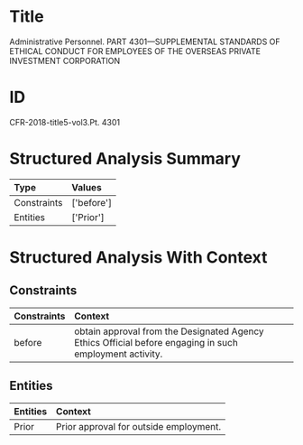 # Title

 Administrative Personnel. PART 4301—SUPPLEMENTAL STANDARDS OF ETHICAL CONDUCT FOR EMPLOYEES OF THE OVERSEAS PRIVATE INVESTMENT CORPORATION


# ID

 CFR-2018-title5-vol3.Pt. 4301


# Structured Analysis Summary

| Type        | Values     |
|:------------|:-----------|
| Constraints | ['before'] |
| Entities    | ['Prior']  |


# Structured Analysis With Context

 


## Constraints

| Constraints   | Context                                                                                                  |
|:--------------|:---------------------------------------------------------------------------------------------------------|
| before        | obtain approval from the Designated Agency Ethics Official before  engaging in such employment activity. |


## Entities

| Entities   | Context                                 |
|:-----------|:----------------------------------------|
| Prior      | Prior  approval for outside employment. |


